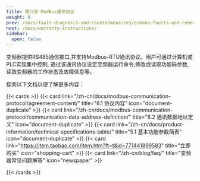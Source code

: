 ```yaml
---
title: 第八章 ModBus通讯协议
weight: 9
prev: /docs/fault-diagnosis-and-countermeasures/common-faults-and-remediation-procedures/
next: /docs/warranty-instructions/
sidebar:
  open: false
---
```


变频器提供RS485通信接口,并支持Modbus-RTU通讯协议。用户可通过计算机或PLC实现集中控制, 通过该通讯协议设定变频器运行命令,修改或读取功能码参数,读取变频器的工作状态及故障信息等。



探索以下文档以便了解更多内容：

<!--more-->

{{< cards >}}
 {{< card link="/zh-cn/docs/modbus-communication-protocol/agreement-content/" title="8.1 协议内容" icon="document-duplicate" >}}
  {{< card link="/zh-cn/docs/modbus-communication-protocol/communication-data-address-definition/" title="8.2 通讯数据地址定义" icon="document-duplicate" >}}
  {{< card link="/zh-cn/docs/product-information/technical-specifications-table/" title="5.1 基本功能参数简表" icon="document-duplicate" >}}
 {{< card link="https://item.taobao.com/item.htm?ft=t&id=771441899583" title="立即购买" icon="shopping-cart" >}}
  {{< card link="/zh-cn/blog/faq/" title="变频器常见问题解答" icon="newspaper" >}}

{{< /cards >}}
